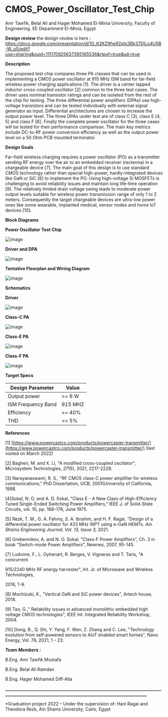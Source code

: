 # CMOS_Power_Oscillator_Test_Chip

Amr Tawfik, Belal Ali and Hager Mohamed
El-Minia University, Faculty of Engineering. EE Department
El-Minia, Egypt

**Design review**
the design review is here : https://docs.google.com/presentation/d/1O_K2KZ9fw92qts3Bk37DjLo4U5B-W_o5/edit?usp=sharing&ouid=111170925637395165536&rtpof=true&sd=true

**Description**

The proposed test chip compares three PA classes that can be used in implementing a CMOS power oscillator at 915 MHz ISM band for far-field wireless power charging applications [1]. The driver is a center tapped inductor cross-coupled oscillator [2] common to the three test cases. The driver uses nominal transistor ratings and can be isolated from the rest of the chip for testing. The three differential power amplifiers (DPAs) use high-voltage transistors and can be tested individually with external signal generator as input. Differential architectures are chosen to increase the output power level. The three DPAs under test are of class C [3], class E [4, 5] and class F [6]. Finally the complete power oscillator for the three cases will be tested for their performance comparison. The main key metrics include DC-to-RF power conversion efficiency as well as the output power level on a 50 Ohm PCB mounted terminator.

**Design Goals**

Far-field wireless charging requires a power oscillator (PO) as a transmitter sending RF energy over the air to an embedded receiver (rectenna) in a chargeable device [7]. The main goal of this design is to use standard CMOS technology rather than special high-power, hardly-integrated devices like GaN or SiC [8] to implement the PO. Using high-voltage Si MOSFETs is challenging to avoid reliability issues and maintain long life-time operation [9]. The relatively limited drain voltage swing leads to moderate power output levels suitable for wireless power transmission range of only 1 to 2 meters. Consequently the target chargeable devices are ultra-low power ones like some wearable, implanted medical, sensor nodes and home IoT devices [10].

**Block Diagrams**

**Power Oscillator Test Chip**

![image](https://user-images.githubusercontent.com/102924726/165120442-8f6abe10-d708-482e-86d1-345525e285df.png)

**Driver and DPA**

![image](https://user-images.githubusercontent.com/102924726/165120556-6ff02a4c-454d-40f5-8583-d7aa11943886.png)

**Tentative Floorplan and Wiring Diagram**

![image](https://user-images.githubusercontent.com/102924726/165120859-af077f53-6029-413b-a1fd-a0fdf6373870.png)

**Schematics**

**Driver**

![image](https://user-images.githubusercontent.com/102924726/165120919-e4920358-a9c2-4734-8a05-30a569c9f612.png)

**Class-C PA**

![image](https://user-images.githubusercontent.com/102924726/165121326-6f759a45-7234-462b-b301-c14aa5b073bf.png)

**Class-E PA**

![image](https://user-images.githubusercontent.com/102924726/165121087-bb2525bf-67bb-406e-aca6-2b54b20aa348.png)

**Class-F PA**

![image](https://user-images.githubusercontent.com/102924726/165121125-0a2fa173-6114-4d6d-847c-45ef340ae3c8.png)

**Target Specs**

| Design Parameter | Value |
| --- | --- |
| Output power | >= 6 W |
| ISM Frequency Band | 915 MHZ |
| Efficiency | >= 40% |
| THD | <= 5% |


**References**

[1] [https://www.powercastco.com/products/powercaster-transmitter/](https://www.powercastco.com/products/powercaster-transmitter/) (last visited on March 2022)

[2] Bagheri, M. and X. Li, &quot;A modified cross-coupled oscillator&quot;, Microsystem Technologies, _27_(5), 2021, 2217-2228.‏

[3] Narayanaswami, R. S., &quot;RF CMOS class-C power amplifier for wireless communications,&quot; PhD Dissertation, UCB, 2001(University of California, 1998.

[4]Sokal, N. O. and A. D. Sokal, &quot;Class E - A New Class of High-Efficiency Tuned Single-Ended Switching Power Amplifiers,&quot; IEEE J. of Solid-State Circuits, vol. 10, pp. 168–176, June 1975.

[5] Rezk, T. M., G. A. Fahmy, S. A. Ibrahim, and H. F. Ragai, &quot;Design of a differential power oscillator for 433 MHz WPT using e-GaN HEMTs. _Ain Shams Engineering Journal, Vol. 13, Issue 3,_ 2021.

[6] Grebennikov, A. and N. O. Sokal, &quot;Class-F Power Amplifiers&quot;, Ch. 3 in book &quot;Switch-mode Power Amplifiers&quot;, Newnes, 2007, 95-145.

[7] Ludivine, F., L. Oyhenart, R. Berges, V. Vigneras and T. Taris, &quot;A concurrent

915/2240 MHz RF energy harvester&quot;, Int. Jr. of Microwave and Wireless Technologies,

2016, 1-9.

[8] Mochizuki, K., &quot;Vertical GaN and SiC power devices&quot;, Artech house, 2018.

[9] Tao, G.,&quot; Reliability issues in advanced monolithic embedded high voltage CMOS technologies&quot;, IEEE Int. Integrated Reliability Workshop, 2004.

[10] Dong, B., Q. Shi, Y. Yang, F. Wen, Z. Zhang and C. Lee, &quot;Technology evolution from self-powered sensors to AIoT enabled smart homes&quot;, Nano Energy, Vol. 79, 2021, 1 – 23.

***Team Members :***

B.Eng. Amr Tawfik Mostafa

B.Eng. Belal Ali Ramdan

B.Eng. Hager Mohamed Diff-Alla


**\_\_\_\_\_\_\_\_\_\_\_\_\_\_\_\_\_\_\_\_\_\_\_\_\_\_\_\_\_\_\_\_\_\_\_\_\_\_\_\_\_\_\_\_\_\_\_\_\_\_\_\_\_\_\_\_\_\_\_\_\_\_\_\_\_\_\_\_\_\_\_\_\_\_\_\_\_\_\_\_\_\_\_\_\_\_\_\_\_\_\_\_\_\_\_\_\_\_\_\_\_\_\_\_\_\_\_\_\_\_\_\_\_\_\_\_\_\_\_\_\_\_\_\_\_\_\_\_\_\_\_\_\_\_\_\_\_\_\_\_\_\_\_**

\*Graduation project 2022 – Under the supervision of: Hani Ragai and Theodora Rezk, Ain Shams University, Cairo, Egypt

